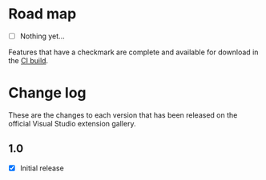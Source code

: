 # Road map

- [ ] Nothing yet...

Features that have a checkmark are complete and available for
download in the
[CI build](http://vsixgallery.com/extension/5f8512da-c0df-4703-b72b-1d67315dd560/).

# Change log

These are the changes to each version that has been released
on the official Visual Studio extension gallery.

## 1.0

- [x] Initial release